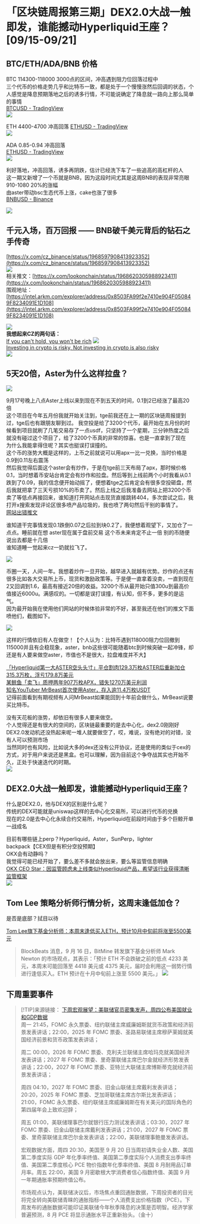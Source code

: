 # 「区块链周报第三期」DEX2.0大战一触即发，谁能撼动Hyperliquid王座？[09/15-09/21]
## BTC/ETH/ADA/BNB 价格

BTC 114300-118000 3000点的区间，冲高遇到阻力位回落过程中  
三个代币的价格走势几乎和比特币一致，都是处于一个慢慢涨然后回调的状态，个人感觉是降息预期落地之后的诱多行情，不可能说确定了降息就一路向上那么简单的事情  
[BTCUSD - TradingView](https://cn.tradingview.com/chart/YXZixbKv/?symbol=BTC)  
![](/imgs/web3/blockchain-weekly-report/2025-09-15/btc.png)  

ETH 4400-4700 冲高回落
[ETHUSD - TradingView](https://cn.tradingview.com/chart/YXZixbKv/?symbol=BTC)  
![](/imgs/web3/blockchain-weekly-report/2025-09-15/eth.png)  

ADA 0.85-0.94 冲高回落  
[ETHUSD - TradingView](https://cn.tradingview.com/chart/YXZixbKv/?symbol=BTC)  
![](/imgs/web3/blockchain-weekly-report/2025-09-15/ada.png)

利好落地，冲高回落，诱多再阴跌，估计已经洗下车了一些追高的高杠杆的人  
这一期又新增了一个币就是BNB，因为这段时间尤其是这周BNB的表现非常亮眼  
910-1080 20%的涨幅   
由aster带动bsc生态代币上涨，cake也涨了很多  
[BNBUSD - Binance](https://www.binance.com/zh-CN/trade/BNB_USDT?_from=markets&type=spot)  

![](/imgs/web3/blockchain-weekly-report/2025-09-15/bnb.png)

## 千元入场，百万回报 —— BNB破千美元背后的钻石之手传奇

[https://x.com/cz_binance/status/1968597908413923352](https://x.com/cz_binance/status/1968597908413923352)  
![](/imgs/web3/blockchain-weekly-report/2025-09-15/cz-bnb-1000.png)  
相关推文：[https://x.com/lookonchain/status/1968620305988923411](https://x.com/lookonchain/status/1968620305988923411)  
围观地址：[https://intel.arkm.com/explorer/address/0x8503FA99f2e7410e904F050849F8234091E1D108](https://intel.arkm.com/explorer/address/0x8503FA99f2e7410e904F050849F8234091E1D108)  

![](/imgs/web3/blockchain-weekly-report/2025-09-15/bnb-1-to-1000.png)  
**我想起来CZ的两句话：**  
[If you can't hold, you won't be rich](https://x.com/czbinanceprd/status/1969245470791721455)
![](/imgs/web3/blockchain-weekly-report/2025-09-15/hold-and-rich.png)  
[Investing in crypto is risky, Not investing in crypto is also risky](https://x.com/czbinanceprd/status/1968232935011860966)  
![](/imgs/web3/blockchain-weekly-report/2025-09-15/cz-risk.png)

## 5天20倍，Aster为什么这样拉盘？
![](/imgs/web3/blockchain-weekly-report/2025-09-15/aster.png)  

9月17号晚上八点Aster上线以来到现在不到五天的时间，0.1到2已经涨了最高20倍     
这个项目在今年五月份我就开始关注到，tge前我还在上一期的区块链周报提到过，tge后也有跟朋友聊到过。
我空投是给了3200个代币，最开始在五月份的时候看到项目就刷了几笔交易存了一点usdf，只坚持了一个星期，三分钟热度之后就没有碰过这个项目了，给了3200个币真的非常的惊喜。也是一直拿到了现在   
为什么我能拿得住呢？其实也挺误打误撞的。   
这个币的涨势大概是这样的，上币之前就说可以用apx一比一兑换，当时价格是0.9到0.11左右震荡   
然后我觉得后面这个aster会有炒作，于是在tge前三天布局了apx，那时候价格0.1，当时想着币安站台肯定会有炒作和拉盘。然后等到上线前两个小时我看从0.1跌到了0.09，我的信念便开始动摇了，便想着tge之后肯定会有很多空投砸盘，然后我就把拿了三天亏损10%的币卖了。然后上线之后我准备去网站上把3200个币卖了等低点再接回来，谁知道打开网站点击现货直接跳转404，多次尝试之后，我打开x搜索发现评论区很多喷产品垃圾的，我也喷了两句然后干别的事情了。  
[网站出错推文](https://x.com/aster_dex/status/1968291355412849067?s=46)  

谁知道干完事情发现0.1跌倒0.07之后拉到块0.2了，我便想着观望下，又加仓了一点点。睡前就在想 aster现在属于盘前交易 这个币未来肯定不止一倍 别的币随便说出去都是十几倍  
谁知道睡一觉起来cz一奶就拉飞了。  

![](/imgs/web3/blockchain-weekly-report/2025-09-15/cz-aster.png)  

币圈一天，人间一年。我想着炒作一旦开始，越早进入就越有优势。炒作的点还有很多比如各大交易所上币，现货和激励政策等。于是便一直拿着没卖，一直到现在2又回调到1.6，最高有接近20倍的收益。3200个币从最开始只值300u到最高价值接近6000u。满感叹的。一切都是误打误撞，有认知，但不多，更多的是运气。  
因为最开始我在使用他们网站的时候体验非常的不好，甚至我还在他们的推文下面喷他们，截图如下。   

![](/imgs/web3/blockchain-weekly-report/2025-09-15/aster-me.jpg)  
  

这样的行情依旧有人在做空！【个人认为：比特币遇到118000阻力位回撤到115000并且有企稳现象，aster，bnb这些很可能随着btc到时候突破一起冲锋，却还是有人要来做空aster，市值也不是很大，拉盘难度并不大】

[「Hyperliquid第一大ASTER空头头寸」平仓割肉129.3万枚ASTER后重新加仓315.3万枚，浮亏179.8万美元](https://x.com/ai_9684xtpa/status/1969584516970041446)  
[某鲸鱼「卖飞」质押两年907万枚APX，错失1270万美元利润](https://x.com/EmberCN/status/1969577436842246208)  
[知名YouTuber MrBeast首次使用Aster，存入逾11.4万枚USDT](https://x.com/OnchainLens/status/1969560461684457696)  
记得前面看到有期视频有人问MrBeast如果能回到十年前会做什么，MrBeast说要买比特币。

没有天花板的涨势，却依旧有很多人要来做空。  
个人觉得还是有很大的空间的，区块链最重要的是去中心化，dex2.0刚刚好  
DEX2.0发动机还没热起来呢一堆人就要做空了，哎，难说，没有绝对的对错，没有人可以预测市场  
当然同时也有风险，比如说大多的dex还没有公开协议，还是使用的类似于cex的方式，对于用户来说还是黑盒。也可以理解，因为目前这个争夺战其实也开始不久，正处于快速迭代的时期。  
![](/imgs/web3/blockchain-weekly-report/2025-09-15/aster.png)  


## DEX2.0大战一触即发，谁能撼动Hyperliquid王座？

什么是DEX2.0，他与DEX的区别是什么呢？  
传统的DEX可能就是uniswap这样的去中心化交易所，可以进行代币的兑换  
现在的2.0是去中心化永续合约交易所，Hyperliquid在前段时间由于多个巨鲸开单一战成名  

目前有哪些链上perp？Hyperliquid，Aster，SunPerp，lighter   
backpack【CEX但是有积分空投预期】  
OKX会有动静吗？  
我觉得可能已经开始了，要么差不多就会放出来，要么等监管信息明确  
[OKX CEO Star：因监管顾虑未上线类似Hyperliquid产品，希望该行业获得清晰监管框架](https://x.com/star_okx/status/1969591434652369351)  
![](/imgs/web3/blockchain-weekly-report/2025-09-15/okx-star.png)  

## Tom Lee 策略分析师行情分析，这周末逢低加仓？

是否是底部？拭目以待  

[Tom Lee旗下基金分析师：本周末逢低买入ETH，预计10月中旬前将涨至5500美元](https://www.theblockbeats.info/flash/312500)  
> BlockBeats 消息，9 月 16 日，BitMine 转发旗下基金分析师 Mark Newton 的市场观点，其表示：「预计 ETH 不会跌破之前的低点 4233 美元，本周末可能回落至 4418 美元或 4375 美元，届时会利用这一弱势行情进行逢低买入。ETH 预计在十月中旬前上涨至 5500 美元。」
![](/imgs/web3/blockchain-weekly-report/2025-09-15/tom-lee.png)  

## 下周重要事件

> [!TIP]来源链接：
> [下周宏观展望：美联储官员密集发声，周四公布美国就业和GDP数据](https://www.theblockbeats.info/flash/313117)  
> 周一 21:45，FOMC 永久票委、纽约联储主席威廉姆斯就货币政策和经济前景发表讲话；22:00，2025 年 FOMC 票委、圣路易联储主席穆萨莱姆就美国经济前景和货币政策发表讲话；
> 
> 周二 00:00，2026 年 FOMC 票委、克利夫兰联储主席哈玛克就美国经济发表讲话；2027 年 FOMC 票委、里奇蒙联储主席巴尔金就经济形势发表讲话；22:00，2027 年 FOMC 票委、亚特兰大联储主席博斯蒂克就经济前景发表讲话；
> 
> 周四 04:10，2027 年 FOMC 票委、旧金山联储主席戴利发表讲话；20:20，2025 年 FOMC 票委、芝加哥联储主席古尔斯比发表讲话；21:00，FOMC 永久票委、纽约联储主席威廉姆斯在有关美元的国际角色的第四届年会上致欢迎辞；
> 
> 周五 01:00，美联储理事巴尔就银行压力测试发表讲话；03:30，2027 年 FOMC 票委、旧金山联储主席戴利发表讲话；21:00，2027 年 FOMC 票委、里奇蒙联储主席巴尔金发表讲话；22:00，美联储理事鲍曼发表讲话。
> 
> 宏观数据方面，周四 20:30，美国至 9 月 20 日当周初请失业金人数、美国第二季度实际 GDP 年化季率终值、美国第二季度实际个人消费支出季率终值、美国第二季度核心 PCE 物价指数年化季率终值、美国 8 月耐用品订单月率。周五 22:00，美国 9 月密歇根大学消费者信心指数终值、美国 9 月一年期通胀率预期终值公布。
> 
> 市场观点认为，美联储决议后，市场焦点重回通胀数据，下周投资者的目光将完全转向美联储青睐的通胀指标——个人消费支出价格指数（PCE）。下周发布的通胀数据可能印证美联储今年秋季降息的决策是否明智。经济学家普遍预测，8 月 PCE 将显示通胀水平正重新抬头。（金十）


